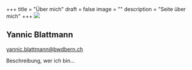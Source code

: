 +++
title = "Über mich"
draft = false
image = ""
description = "Seite über mich"
+++
![](/img/default-author.png)

## Yannic Blattmann

yannic.blattmann@bwdbern.ch

Beschreibung, wer ich bin...